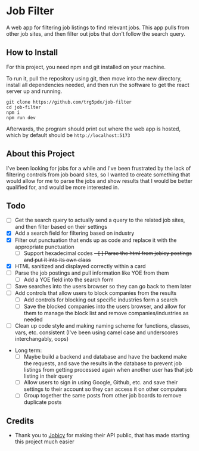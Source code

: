 # Job Filter

A web app for filtering job listings to find relevant jobs. This app pulls from
other job sites, and then filter out jobs that don't follow the search query.

## How to Install

For this project, you need npm and git installed on your machine.

To run it, pull the repository using git, then move into the new directory,
install all dependencies needed, and then run the software to get the react
server up and running.

```
git clone https://github.com/trg5pdx/job-filter
cd job-filter
npm i
npm run dev
```

Afterwards, the program should print out where the web app is hosted, which by
default should be `http://localhost:5173`

## About this Project

I've been looking for jobs for a while and I've been frustrated by the lack of
filtering controls from job board sites, so I wanted to create something that
would allow for me to parse the jobs and show results that I would be better
qualified for, and would be more interested in.

## Todo

- [ ] Get the search query to actually send a query to the related job sites,
      and then filter based on their settings
- [x] Add a search field for filtering based on industry
- [x] Filter out punctuation that ends up as code and replace it with the
      appropriate punctuation
  - [ ] Support hexadecimal codes
        ~~- [ ] Parse the html from jobicy postings and put it into its own class~~
- [x] HTML sanitized and displayed correctly within a card
- [ ] Parse the job postings and pull information like YOE from them
  - [ ] Add a YOE field into the search form
- [ ] Save searches into the users browser so they can go back to them later
- [ ] Add controls that allow users to block companies from the results
  - [ ] Add controls for blocking out specific industries form a search
  - [ ] Save the blocked companies into the users browser, and allow for them
        to manage the block list and remove companies/industries as needed
- [ ] Clean up code style and making naming scheme for functions, classes,
      vars, etc. consistent (I've been using camel case and underscores
      interchangably, oops)
- Long term:
  - [ ] Maybe build a backend and database and have the backend make the
        requests, and save the results in the database to prevent job listings
        from getting processed again when another user has that job listing in
        their query
  - [ ] Allow users to sign in using Google, Github, etc. and save their
        settings to their account so they can access it on other computers
  - [ ] Group together the same posts from other job boards to remove duplicate
        posts

## Credits

- Thank you to [Jobicy](https://jobicy.com/) for making their API public, that
  has made starting this project much easier
